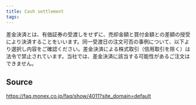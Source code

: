 ```yaml
---
title: Cash settlement
tags: 
---
```


差金決済とは、有価証券の受渡しをせずに、売却金額と買付金額との差額の授受により決済することをいいます。同一受渡日の注文可否の事例について、以下より選択し内容をご確認ください。差金決済による株式取引（信用取引を除く）は法令で禁止されています。当社では、差金決済に該当する可能性があるご注文はできません。

## Source
https://faq.monex.co.jp/faq/show/4011?site_domain=default